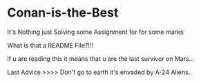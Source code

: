 # Conan-is-the-Best
It's Nothing just Solving some Assignment for for some marks

What is that a README File?!!!


if u are reading this it means that u are the last survivor on Mars...

Last Advice >>>>   Don't go to earth it's envaded by A-24 Aliens..

